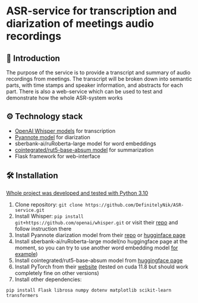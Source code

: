 # ASR-service for transcription and diarization of meetings audio recordings
## 📣 Introduction
The purpose of the service is to provide a transcript and summary of audio recordings from meetings. The transcript will be broken down into semantic parts, with time stamps and speaker information, and abstracts for each part. There is also a web-service which can be used to test and demonstrate how the whole ASR-system works
## ⚙ Technology stack
* [OpenAI Whisper models](https://github.com/openai/whisper) for transcription
* [Pyannote model](https://github.com/pyannote/pyannote-audio) for diarization
* sberbank-ai/ruRoberta-large model for word embeddings
* [cointegrated/rut5-base-absum model](https://huggingface.co/cointegrated/rut5-base-absum) for summarization
* Flask framework for web-interface
## 🛠 Installation
<u>Whole project was developed and tested with Python 3.10</u>
1. Clone repository: 
`git clone https://github.com/DefinitelyNik/ASR-service.git`
2. Install Whisper:
`pip install git+https://github.com/openai/whisper.git` or visit their [repo](https://github.com/openai/whisper) and follow instruction there
3. Install Pyannote diarization model from their [repo](https://github.com/pyannote/pyannote-audio) or [hugginface page](https://huggingface.co/pyannote/speaker-diarization-3.1)
4. Install sberbank-ai/ruRoberta-large model(no huggingface page at the moment, so you can try to use another word embedding model [for example](https://huggingface.co/ai-forever/ruRoberta-large))
5. Install cointegrated/rut5-base-absum model from [huggingface page](https://huggingface.co/cointegrated/rut5-base-absum)
6. Install PyTorch from their [website](https://docs.pytorch.org/get-started/locally/) (tested on cuda 11.8 but should work completely fine on other versions)
7. Install other dependencies:
```
pip install Flask librosa numpy dotenv matplotlib scikit-learn transformers
```
